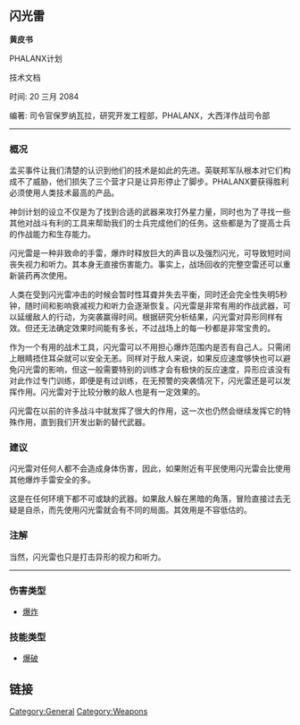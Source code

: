 ## 闪光雷

**黄皮书**

PHALANX计划

技术文档

时间: 20 三月 2084

编著: 司令官保罗纳瓦拉，研究开发工程部，PHALANX，大西洋作战司令部

------------------------------------------------------------------------

### 概况

孟买事件让我们清楚的认识到他们的技术是如此的先进。英联邦军队根本对它们构成不了威胁，他们损失了三个营才只是让异形停止了脚步。PHALANX要获得胜利必须使用人类技术最高的产品。

神剑计划的设立不仅是为了找到合适的武器来攻打外星力量，同时也为了寻找一些其他对战斗有利的工具来帮助我们的士兵完成他们的任务。这些都是为了提高士兵的作战能力和生存能力。

闪光雷是一种非致命的手雷，爆炸时释放巨大的声音以及强烈闪光，可导致短时间丧失视力和听力。其本身无直接伤害能力。事实上，战场回收的完整空雷还可以重新装药再次使用。

人类在受到闪光雷冲击的时候会暂时性耳聋并失去平衡，同时还会完全性失明5秒钟，随时间和影响衰减视力和听力会逐渐恢复。闪光雷是非常有用的作战武器，可以延缓敌人的行动，为突袭赢得时间。根据研究分析结果，闪光雷对异形同样有效。但还无法确定效果时间能有多长，不过战场上的每一秒都是非常宝贵的。

作为一个有用的战术工具，闪光雷可以不用担心爆炸范围内是否有自己人。只需闭上眼睛捂住耳朵就可以安全无恙。同样对于敌人来说，如果反应速度够快也可以避免闪光雷的影响，但这一般需要特别的训练才会有极快的反应速度，异形应该没有对此作过专门训练，即便是有过训练，在无预警的突袭情况下，闪光雷还是可以发挥作用。闪光雷对于比较分散的敌人也是有一定效果的。

闪光雷在以前的许多战斗中就发挥了很大的作用，这一次也仍然会继续发挥它的特殊作用，直到我们开发出新的替代武器。

### 建议

闪光雷对任何人都不会造成身体伤害，因此，如果附近有平民使用闪光雷会比使用其他爆炸手雷安全的多。

这是在任何环境下都不可或缺的武器。如果敌人躲在黑暗的角落，冒险直接过去无疑是自杀，而先使用闪光雷就会有不同的局面。其效用是不容低估的。

### 注解

当然，闪光雷也只是打击异形的视力和听力。

------------------------------------------------------------------------

### 伤害类型

- [爆炸](伤害#爆炸 "wikilink")

### 技能类型

- [爆破](技能#爆破 "wikilink")

## 链接

[Category:General](Category:General "wikilink")
[Category:Weapons](Category:Weapons "wikilink")